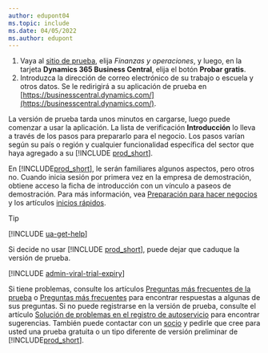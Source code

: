 ```yaml
---
author: edupont04
ms.topic: include
ms.date: 04/05/2022
ms.author: edupont
---
```

1. Vaya al [sitio de prueba](https://go.microsoft.com/fwlink/?linkid=847861), elija *Finanzas y operaciones*, y luego, en la tarjeta **Dynamics 365 Business Central**, elija el botón **Probar gratis**.  
2. Introduzca la dirección de correo electrónico de su trabajo o escuela y otros datos. Se le redirigirá a su aplicación de prueba en [https://businesscentral.dynamics.com/](https://businesscentral.dynamics.com/).  

La versión de prueba tarda unos minutos en cargarse, luego puede comenzar a usar la aplicación. La lista de verificación **Introducción** lo lleva a través de los pasos para prepararlo para el negocio. Los pasos varían según su país o región y cualquier funcionalidad específica del sector que haya agregado a su [!INCLUDE [prod_short](prod_short.md)].  

En [!INCLUDE[prod_short](prod_short.md)], le serán familiares algunos aspectos, pero otros no. Cuando inicia sesión por primera vez en la empresa de demostración, obtiene acceso la ficha de introducción con un vínculo a paseos de demostración. Para más información, vea [Preparación para hacer negocios](../ui-get-ready-business.md) y los artículos [inicios rápidos](../quick-start-business-central.md).  

> [!TIP]
> [!INCLUDE [ua-get-help](ua-get-help.md)]

Si decide no usar [!INCLUDE [prod_short](prod_short.md)], puede dejar que caduque la versión de prueba.  

[!INCLUDE [admin-viral-trial-expiry](admin-viral-trial-expiry.md)]

Si tiene problemas, consulte los artículos [Preguntas más frecuentes de la prueba](../trial-faq.md) o [Preguntas más frecuentes](../across-faq.yml) para encontrar respuestas a algunas de sus preguntas. Si no puede registrarse en la versión de prueba, consulte el artículo [Solución de problemas en el registro de autoservicio](../ui-troubleshoot-self-signup.md) para encontrar sugerencias. También puede contactar con un [socio](/dynamics365/business-central/across-faq#how-do-i-find-a-reselling-partner) y pedirle que cree para usted una prueba gratuita o un tipo diferente de versión preliminar de [!INCLUDE[prod_short](prod_short.md)].  
